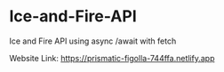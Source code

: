 # Ice-and-Fire-API
Ice and Fire API using async /await with fetch

Website Link:
https://prismatic-figolla-744ffa.netlify.app
